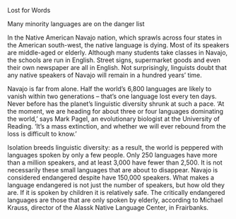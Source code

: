 Lost for Words

Many minority languages are on the danger list

In the Native American Navajo nation, which sprawls across four states in the American south-west, the native language is dying. Most of its speakers are middle-aged or elderly. Although many students take classes in Navajo, the schools are run in English. Street signs, supermarket goods and even their own newspaper are all in English. Not surprisingly, linguists doubt that any native speakers of Navajo will remain in a hundred years’ time.

Navajo is far from alone. Half the world’s 6,800 languages are likely to vanish within two generations – that’s one language lost every ten days. Never before has the planet’s linguistic diversity shrunk at such a pace. ‘At the moment, we are heading for about three or four languages dominating the world,’ says Mark Pagel, an evolutionary biologist at the University of Reading. ‘It’s a mass extinction, and whether we will ever rebound from the loss is difficult to know.’

Isolation breeds linguistic diversity: as a result, the world is peppered with languages spoken by only a few people. Only 250 languages have more than a million speakers, and at least 3,000 have fewer than 2,500. It is not necessarily these small languages that are about to disappear. Navajo is considered endangered despite have 150,000 speakers. What makes a language endangered is not just the number of speakers, but how old they are. If it is spoken by children it is relatively safe. The critically endangered languages are those that are only spoken by elderly, according to Michael Krauss, director of the Alassk Native Language Center, in Frairbanks.
